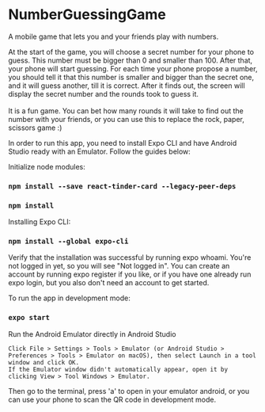 # NumberGuessingGame

A mobile game that lets you and your friends play with numbers.

At the start of the game, you will choose a secret number for your phone to guess. This number must be bigger than 0 and smaller than 100. After that, your phone will start guessing. For each time your phone propose a number, you should tell it that this number is smaller and bigger than the secret one, and it will guess another, till it is correct. After it finds out, the screen will display the secret number and the rounds took to guess it. <br><br>
It is a fun game. You can bet how many rounds it will take to find out the number with your friends, or you can use this to replace the rock, paper, scissors game :)

In order to run this app, you need to install Expo CLI and have Android Studio ready with an Emulator. Follow the guides below:

Initialize node modules:
### `npm install --save react-tinder-card --legacy-peer-deps`
### `npm install`
Installing Expo CLI:
### `npm install --global expo-cli`
Verify that the installation was successful by running expo whoami. You're not logged in yet, so you will see "Not logged in". You can create an account by running expo register if you like, or if you have one already run expo login, but you also don't need an account to get started.

To run the app in development mode:
### `expo start`

Run the Android Emulator directly in Android Studio

    Click File > Settings > Tools > Emulator (or Android Studio > Preferences > Tools > Emulator on macOS), then select Launch in a tool window and click OK.
    If the Emulator window didn't automatically appear, open it by clicking View > Tool Windows > Emulator.
Then go to the terminal, press 'a' to open in your emulator android, or you can use your phone to scan the QR code in development mode.
